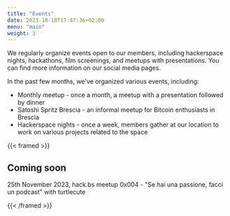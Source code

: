 ```yaml
---
title: "Events"
date: 2023-10-18T17:47:36+02:00
menu: "main"
weight: 3
---
```


We regularly organize events open to our members, including hackerspace nights, hackathons, film screenings, and meetups with presentations. You can find more information on our social media pages.

In the past few months, we've organized various events, including:

- Monthly meetup - once a month, a meetup with a presentation followed by dinner
- Satoshi Spritz Brescia - an informal meetup for Bitcoin enthusiasts in Brescia
- Hackerspace nights - once a week, members gather at our location to work on various projects related to the space

{{< framed >}}

## Coming soon

25th November 2023, hack.bs meetup 0x004 - "Se hai una passione, facci un podcast" with turtlecute

{{< /framed >}}
